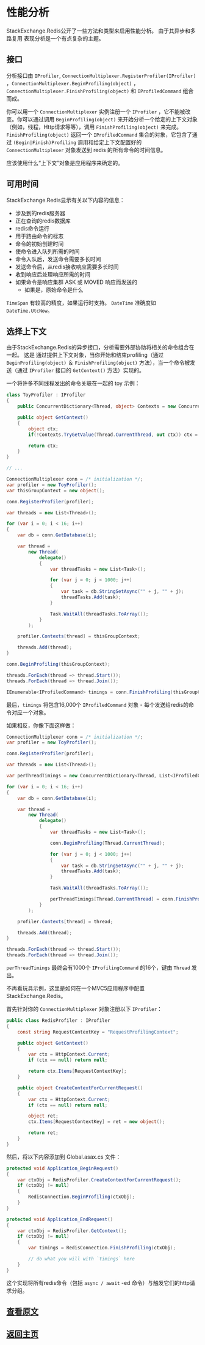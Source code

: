 性能分析
===

StackExchange.Redis公开了一些方法和类型来启用性能分析。 由于其异步和多路复用
表现分析是一个有点复杂的主题。

接口
---

分析接口由 `IProfiler`, `ConnectionMultiplexer.RegisterProfiler(IProfiler)` ，`ConnectionMultiplexer.BeginProfiling(object)` ，
`ConnectionMultiplexer.FinishProfiling(object)` 和 `IProfiledCommand` 组合而成。

你可以用一个 `ConnectionMultiplexer` 实例注册一个  `IProfiler` ，它不能被改变。你可以通过调用 `BeginProfiling(object)` 来开始分析一个给定的上下文对象（例如，线程，Http请求等等），调用 `FinishProfiling(object)` 来完成。
`FinishProfiling(object)` 返回一个 `IProfiledCommand` 集合的对象，它包含了通过 `(Begin|Finish)Profiling` 调用和给定上下文配置好的 `ConnectionMultiplexer` 对象发送到 redis 的所有命令的时间信息。

应该使用什么“上下文”对象是应用程序来确定的。

可用时间
---

StackExchange.Redis显示有关以下内容的信息：

- 涉及到的redis服务器
- 正在查询的redis数据库
- redis命令运行
- 用于路由命令的标志
- 命令的初始创建时间
- 使命令进入队列所需的时间
- 命令入队后，发送命令需要多长时间
- 发送命令后，从redis接收响应需要多长时间
- 收到响应后处理响应所需的时间
- 如果命令是响应集群 ASK 或 MOVED 响应而发送的
  - 如果是，原始命令是什么

`TimeSpan` 有较高的精度，如果运行时支持。 `DateTime` 准确度如 `DateTime.UtcNow`。

选择上下文
---

由于StackExchange.Redis的异步接口，分析需要外部协助将相关的命令组合在一起。 这是
通过提供上下文对象，当你开始和结束profiling（通过 `BeginProfiling(object)` ＆ `FinishProfiling(object)` 方法），当一个命令被发送（通过 `IProfiler` 接口的 `GetContext()` 方法）实现的。

一个将许多不同线程发出的命令关联在一起的 toy 示例：

``` csharp
class ToyProfiler : IProfiler
{
    public ConcurrentDictionary<Thread, object> Contexts = new ConcurrentDictionary<Thread, object>();

    public object GetContext()
    {
        object ctx;
        if(!Contexts.TryGetValue(Thread.CurrentThread, out ctx)) ctx = null;

        return ctx;
    }
}

// ...

ConnectionMultiplexer conn = /* initialization */;
var profiler = new ToyProfiler();
var thisGroupContext = new object();

conn.RegisterProfiler(profiler);

var threads = new List<Thread>();

for (var i = 0; i < 16; i++)
{
    var db = conn.GetDatabase(i);

    var thread =
        new Thread(
            delegate()
            {
                var threadTasks = new List<Task>();

                for (var j = 0; j < 1000; j++)
                {
                    var task = db.StringSetAsync("" + j, "" + j);
                    threadTasks.Add(task);
                }

                Task.WaitAll(threadTasks.ToArray());
            }
        );

    profiler.Contexts[thread] = thisGroupContext;

    threads.Add(thread);
}

conn.BeginProfiling(thisGroupContext);

threads.ForEach(thread => thread.Start());
threads.ForEach(thread => thread.Join());

IEnumerable<IProfiledCommand> timings = conn.FinishProfiling(thisGroupContext);
```

最后，`timings` 将包含16,000个 `IProfiledCommand` 对象 - 每个发送给redis的命令对应一个对象。

如果相反，你像下面这样做：

``` csharp
ConnectionMultiplexer conn = /* initialization */;
var profiler = new ToyProfiler();

conn.RegisterProfiler(profiler);

var threads = new List<Thread>();

var perThreadTimings = new ConcurrentDictionary<Thread, List<IProfiledCommand>>();

for (var i = 0; i < 16; i++)
{
    var db = conn.GetDatabase(i);

    var thread =
        new Thread(
            delegate()
            {
                var threadTasks = new List<Task>();

                conn.BeginProfiling(Thread.CurrentThread);

                for (var j = 0; j < 1000; j++)
                {
                    var task = db.StringSetAsync("" + j, "" + j);
                    threadTasks.Add(task);
                }

                Task.WaitAll(threadTasks.ToArray());

                perThreadTimings[Thread.CurrentThread] = conn.FinishProfiling(Thread.CurrentThread).ToList();
            }
        );

    profiler.Contexts[thread] = thread;

    threads.Add(thread);
}

threads.ForEach(thread => thread.Start());
threads.ForEach(thread => thread.Join());
```

`perThreadTimings` 最终会有1000个 `IProfilingCommand` 的16个，键由 `Thread` 发出。

不再看玩具示例，这里是如何在一个MVC5应用程序中配置 StackExchange.Redis。

首先针对你的 `ConnectionMultiplexer` 对象注册以下 `IProfiler`：

``` csharp
public class RedisProfiler : IProfiler
{
    const string RequestContextKey = "RequestProfilingContext";

    public object GetContext()
    {
        var ctx = HttpContext.Current;
        if (ctx == null) return null;

        return ctx.Items[RequestContextKey];
    }

    public object CreateContextForCurrentRequest()
    {
        var ctx = HttpContext.Current;
        if (ctx == null) return null;

        object ret;
        ctx.Items[RequestContextKey] = ret = new object();

        return ret;
    }
}
```

然后，将以下内容添加到 Global.asax.cs 文件：

``` csharp
protected void Application_BeginRequest()
{
    var ctxObj = RedisProfiler.CreateContextForCurrentRequest();
    if (ctxObj != null)
    {
        RedisConnection.BeginProfiling(ctxObj);
    }
}

protected void Application_EndRequest()
{
    var ctxObj = RedisProfiler.GetContext();
    if (ctxObj != null)
    {
        var timings = RedisConnection.FinishProfiling(ctxObj);

        // do what you will with `timings` here
    }
}
```

这个实现将所有redis命令（包括 `async / await` -ed 命令）与触发它们的http请求分组。

[查看原文](https://github.com/StackExchange/StackExchange.Redis/blob/master/docs/Profiling_v1.md)
---

[返回主页](./README.md)
---